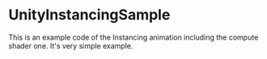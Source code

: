 # UnityInstancingSample
This is an example code of the Instancing animation including the compute shader one. It's very simple example.
